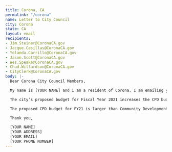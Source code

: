 ```yaml
---
title: Corona, CA
permalink: "/corona"
name: Letter to City Council
city: Corona
state: CA
layout: email
recipients:
- Jim.Steiner@CoronaCA.gov
- Jacque.Casillas@CoronaCA.gov
- Yolanda.Carrillo@CoronaCA.gov
- Jason.Scott@CoronaCA.gov
- Wes.Speake@CoronaCA.gov
- Chad.Willardson@CoronaCA.gov
- CityClerk@CoronaCA.gov
body: |-
  Dear Corona City Council Members,

  My name is [YOUR NAME] and I am a resident of Corona. I am emailing you today to demand that you vote no on the FY21 proposed budget. Furthermore, I urge you to pressure the office of the mayor towards an ethical and equal reallocation of the Corona general expenditure budgets away from the CPD and towards educational programs, social services, and community development programs effective at the beginning of FY21.

  The city’s proposed budget for Fiscal Year 2021 increases the CPD budget by over $2M, reinforcing a historically disproportionate allocation of funds towards this department (32.86% of the general fund went towards the CPD in FY2020). Also, the proposed budgets for Community Development, Public Works, and Library & Recreation are either cut or marginally increased.

  The proposed CPD budget for FY21 is larger than Community Development, Library & Recreation, and Public Works combined. I am asking that city officials strategically reallocate funds and responsibility away from police and towards community-based models of safety, support, and prevention.

  Thank you,

  [YOUR NAME]
  [YOUR ADDRESS]
  [YOUR EMAIL]
  [YOUR PHONE NUMBER]
---
```


